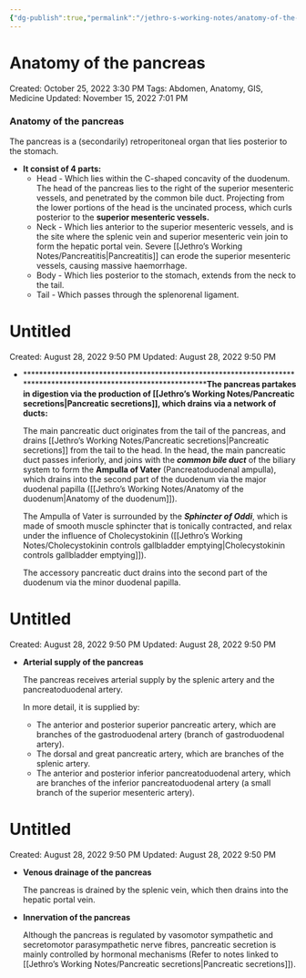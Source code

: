 ```yaml
---
{"dg-publish":true,"permalink":"/jethro-s-working-notes/anatomy-of-the-pancreas/","dgPassFrontmatter":true}
---
```



# Anatomy of the pancreas

Created: October 25, 2022 3:30 PM
Tags: Abdomen, Anatomy, GIS, Medicine
Updated: November 15, 2022 7:01 PM

### Anatomy of the pancreas

The pancreas is a (secondarily) retroperitoneal organ that lies posterior to the stomach.

- **It consist of 4 parts:**
    - Head - Which lies within the C-shaped concavity of the duodenum. The head of the pancreas lies to the right of the superior mesenteric vessels, and penetrated by the common bile duct. Projecting from the lower portions of the head is the uncinated process, which curls posterior to the **************superior mesenteric vessels.**************
    - Neck - Which lies anterior to the superior mesenteric vessels, and is the site where the splenic vein and superior mesenteric vein join to form the hepatic portal vein. Severe [[Jethro’s Working Notes/Pancreatitis\|Pancreatitis]] can erode the superior mesenteric vessels, causing massive haemorrhage.
    - Body - Which lies posterior to the stomach, extends from the neck to the tail.
    - Tail - Which passes through the splenorenal ligament.
    
    
<div class="transclusion internal-embed is-loaded"><div class="markdown-embed">





# Untitled

Created: August 28, 2022 9:50 PM
Updated: August 28, 2022 9:50 PM

</div></div>

    
- ********************************************************************************************************************The pancreas partakes in digestion via the production of [[Jethro’s Working Notes/Pancreatic secretions\|Pancreatic secretions]], which drains via a network of ducts:**
    
    The main pancreatic duct originates from the tail of the pancreas, and drains [[Jethro’s Working Notes/Pancreatic secretions\|Pancreatic secretions]] from the tail to the head. In the head, the main pancreatic duct passes inferiorly, and joins with the *****************common bile duct***************** of the biliary system to form the **********Ampulla of Vater********** (Pancreatoduodenal ampulla), which drains into the second part of the duodenum via the major duodenal papilla ([[Jethro’s Working Notes/Anatomy of the duodenum\|Anatomy of the duodenum]]).
    
    The Ampulla of Vater is surrounded by the *****************Sphincter of Oddi*****************, which is made of smooth muscle sphincter that is tonically contracted, and relax under the influence of Cholecystokinin ([[Jethro’s Working Notes/Cholecystokinin controls gallbladder emptying\|Cholecystokinin controls gallbladder emptying]]).
    
    The accessory pancreatic duct drains into the second part of the duodenum via the minor duodenal papilla.
    
    
<div class="transclusion internal-embed is-loaded"><div class="markdown-embed">





# Untitled

Created: August 28, 2022 9:50 PM
Updated: August 28, 2022 9:50 PM

</div></div>

    
- **************Arterial supply of the pancreas**************
    
    The pancreas receives arterial supply by the splenic artery and the pancreatoduodenal artery.
    
    In more detail, it is supplied by:
    
    - The anterior and posterior superior pancreatic artery, which are branches of the gastroduodenal artery (branch of gastroduodenal artery).
    - The dorsal and great pancreatic artery, which are branches of the splenic artery.
    - The anterior and posterior inferior pancreatoduodenal artery, which are branches of the inferior pancreatoduodenal artery (a small branch of the superior mesenteric artery).
    
    
<div class="transclusion internal-embed is-loaded"><div class="markdown-embed">





# Untitled

Created: August 28, 2022 9:50 PM
Updated: August 28, 2022 9:50 PM

</div></div>

    
- **************************************************************Venous drainage of the pancreas**************************************************************
    
    The pancreas is drained by the splenic vein, which then drains into the hepatic portal vein.
    
- ******************************************************Innervation of the pancreas******************************************************
    
    Although the pancreas is regulated by vasomotor sympathetic and secretomotor parasympathetic nerve fibres, pancreatic secretion is mainly controlled by hormonal mechanisms (Refer to notes linked to [[Jethro’s Working Notes/Pancreatic secretions\|Pancreatic secretions]]).